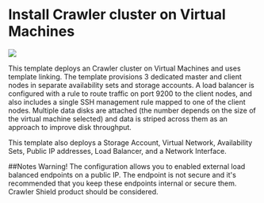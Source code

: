 # Install Crawler cluster on Virtual Machines

<a href="https://portal.azure.com/#create/Microsoft.Template/uri/https%3A%2F%2Fraw.githubusercontent.com%2FAzure%2Fazure-quickstart-templates%2Fmaster%2Felasticsearch%2Fazuredeploy.json" target="_blank">
    <img src="http://azuredeploy.net/deploybutton.png"/>
</a>

This template deploys an Crawler cluster on Virtual Machines and uses template linking. The template provisions 3 dedicated master and client nodes in separate availability sets and storage accounts. A load balancer is configured with a rule to route traffic on port 9200 to the client nodes, and also includes a single SSH management rule mapped to one of the client nodes.  Multiple data disks are attached (the number depends on the size of the virtual machine selected) and data is striped across them as an approach to improve disk throughput.

This template also deploys a Storage Account, Virtual Network, Availability Sets, Public IP addresses, Load Balancer, and a Network Interface.

##Notes
Warning!  The configuration allows you to enabled external load balanced endpoints on a public IP.  The endpoint is not secure and it's recommended that you keep these endpoints internal or secure them. Crawler Shield product should be considered.
